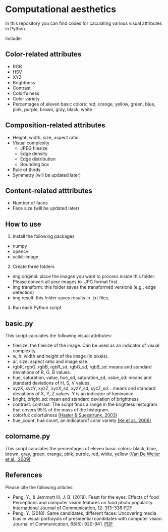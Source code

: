 # Computational aesthetics

In this repository you can find codes for caculating various visual attributes in Python.

Include:

## Color-related attributes
* RGB
* HSV
* XYZ
* Brightness
* Contrast
* Colorfulness
* Color variety
* Percentages of eleven basic colors: red, orange, yellow, green, blue, pink, purple, brown, gray, black, white

## Composition-related attributes
* Height, width, size, aspect ratio
* Visual complexity
  * JPEG filesize
  * Edge density
  * Edge distribution
  * Bounding box
* Rule of thirds
* Symmetry
(will be updated later)

## Content-related atttributes
* Number of faces
* Face size
(will be updated later)

## How to use
1. Install the following packages
* numpy
* opencv
* scikit-image

2. Create three folders
* img original: place the images you want to process inside this folder. Please convert all your images to .JPG format first.
* img transform: this folder saves the transformed versions (e.g., edge detection)
* img result: this folder saves results in .txt files.

3. Run each Python script

## basic.py
This script caculates the following visual attributes:
* filesize: the filesize of the image. Can be used as an indicator of visual complexity.
* w, h: width and height of the image (in pixels).
* ar, size: aspect ratio and image size.
* rgbR, rgbG, rgbB, rgbR_sd, rgbG_sd, rgbB_sd: means and standard deviations of R, G, B values.
* hue, saturation, value, hue_sd, saturation_sd, value_sd: means and standard deviations of H, S, V values.
* xyzX, xyzY, xyzZ, xyzX_sd, xyzY_sd, xyzZ_sd: : means and standard deviations of X, Y, Z values. Y is an indicator of luminance.
* bright, bright_sd: mean and standard deviation of brightness
* contrast: contrast. The script finds a range in the brightess histogram that covers 95% of the mass of the histogram.
* colorful: colorfulness [(Hasler & Suesstrunk, 2003)](https://www.spiedigitallibrary.org/conference-proceedings-of-spie/5007/0000/Measuring-colorfulness-in-natural-images/10.1117/12.477378.short?SSO=1)
* hue_count: hue count, an indicatorof color variety [(Ke et al., 2006)](https://ieeexplore.ieee.org/abstract/document/1640788)

## colorname.py
This script caculates the percentages of eleven basic colors: black, blue, brown, gray, green, orange, pink, purple, red, white, yellow [(Van De Weijer et al., 2009)](https://ieeexplore.ieee.org/abstract/document/4270243)

## References
Please cite the following articles:
* Peng, Y., & Jemmott III, J. B. (2018). Feast for the eyes: Effects of food Perceptions and computer vision features on food photo popularity. International Journal of Communication, 12: 313–336 [PDF](https://ijoc.org/index.php/ijoc/article/view/6678)
* Peng, Y. (2018). Same candidates, different faces: Uncovering media bias in visual portrayals of presidential candidates with computer vision. Journal of Communication, 68(5): 920-941. [PDF](https://www.researchgate.net/profile/Yilang_Peng2/publication/328005872_Same_Candidates_Different_Faces_Uncovering_Media_Bias_in_Visual_Portrayals_of_Presidential_Candidates_with_Computer_Vision/links/5bb9a125a6fdcc9552d50673/Same-Candidates-Different-Faces-Uncovering-Media-Bias-in-Visual-Portrayals-of-Presidential-Candidates-with-Computer-Vision.pdf)
